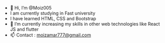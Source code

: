 - 👋 Hi, I’m @Moiz005
- I am currently studying in Fast university
- I have learned HTML, CSS and Bootstrap
- 🌱 I’m currently increasing my skills in other web technologies like React JS and flutter
- 📫 Contact : moizamar777@gmail.com

<!---
Note05/Note05 is a ✨ special ✨ repository because its `README.md` (this file) appears on your GitHub profile.
You can click the Preview link to take a look at your changes.
--->
